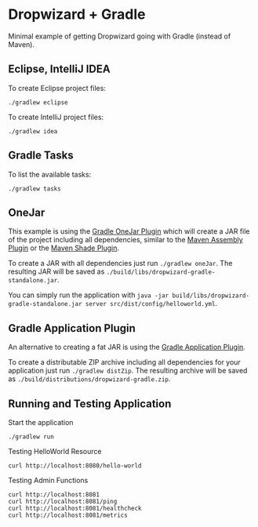 # Dropwizard + Gradle

Minimal example of getting Dropwizard going with Gradle (instead of Maven).

## Eclipse, IntelliJ IDEA

To create Eclipse project files:

	./gradlew eclipse
	
To create IntelliJ project files:

	./gradlew idea
 
## Gradle Tasks

To list the available tasks:

	./gradlew tasks

## OneJar

This example is using the [Gradle OneJar Plugin](https://github.com/rholder/gradle-one-jar) which will create
a JAR file of the project including all dependencies, similar to the [Maven Assembly Plugin](http://maven.apache.org/plugins/maven-assembly-plugin/)
or the [Maven Shade Plugin](http://maven.apache.org/plugins/maven-shade-plugin/).

To create a JAR with all dependencies just run `./gradlew oneJar`. The resulting JAR will be saved as `./build/libs/dropwizard-gradle-standalone.jar`.

You can simply run the application with `java -jar build/libs/dropwizard-gradle-standalone.jar server src/dist/config/helloworld.yml`.

## Gradle Application Plugin

An alternative to creating a fat JAR is using the [Gradle Application Plugin](http://www.gradle.org/docs/current/userguide/application_plugin.html).

To create a distributable ZIP archive including all dependencies for your application just run `./gradlew distZip`. The
resulting archive will be saved as `./build/distributions/dropwizard-gradle.zip`.

## Running and Testing Application

Start the application

	./gradlew run

Testing HelloWorld Resource

	curl http://localhost:8080/hello-world
	
Testing Admin Functions

	curl http://localhost:8081
	curl http://localhost:8081/ping
	curl http://localhost:8081/healthcheck
	curl http://localhost:8081/metrics

